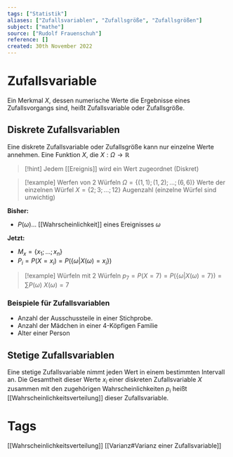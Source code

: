```yaml
---
tags: ["Statistik"]
aliases: ["Zufallsvariablen", "Zufallsgröße", "Zufallsgrößen"]
subject: ["mathe"]
source: ["Rudolf Frauenschuh"]
reference: []
created: 30th November 2022
---
```


# Zufallsvariable
Ein Merkmal $X$, dessen numerische Werte die Ergebnisse eines Zufallsvorgangs sind, heißt Zufallsvariable oder Zufallsgröße.
## Diskrete Zufallsvariablen
Eine diskrete Zufallsvariable oder Zufallsgröße kann nur einzelne Werte annehmen.
Eine Funktion $X$, die $X:\Omega\rightarrow\mathbb{R}$

>[!hint] Jedem [[Ereignis]] wird ein Wert zugeordnet (Diskret)

>[!example] Werfen von 2 Würfeln
>$\Omega=\{(1,1);(1,2);\dots;(6,6)\}$ Werte der einzelnen Würfel
>$X=\{2;3;\dots;12\}$ Augenzahl (einzelne Würfel sind unwichtig)

**Bisher:**
- $P(\omega)\dots$ [[Wahrscheinlichkeit]] eines Ereignisses $\omega$

**Jetzt:**
- $M_{x}=\{x_{1};\dots ;x_{n}\}$
- $P_{i}=P(X=x_{i})=P(\{\omega|X(\omega)=x_{i}\})$

>[!example] Würfeln mit $2$ Würfeln
>$p_{7}=P(X=7)=P(\{\omega|X(\omega)=7\})=\sum\limits P(\omega)$
>$X(\omega)=7$

### Beispiele für Zufallsvariablen
- Anzahl der Ausschussteile in einer Stichprobe.
- Anzahl der Mädchen in einer 4-Köpfigen Familie
- Alter einer Person

## Stetige Zufallsvariablen
Eine stetige Zufallsvariable nimmt jeden Wert in einem bestimmten Intervall an.
Die Gesamtheit dieser Werte $x_{i}$ einer diskreten Zufallsvariable $X$ zusammen mit den zugehörigen Wahrscheinlichkeiten $p_{i}$ heißt [[Wahrscheinlichkeitsverteilung]] dieser Zufallsvariable.

# Tags
[[Wahrscheinlichkeitsverteilung]]
[[Varianz#Varianz einer Zufallsvariable]]